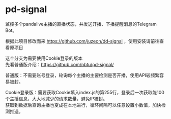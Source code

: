 # pd-signal
监控多个pandalive主播的直播状态，并发送开播、下播提醒消息的Telegram Bot。  

根据此项目修改而来 https://github.com/juzeon/dd-signal ，使用安装请前往查看原项目   

这个分支为需要使用Cookie登录的版本   
先看普通版介绍：https://github.com/nbtu/pd-signal/  

普通版：不需要账号登录，轮询每个主播的主要检测是否开播，使用API较频繁容易被封。  

Cookie登录版：需要获取Cookie填入index.js的第255行，登录后一次获取能100个主播信息，大大地减少的请求数量，避免IP被封。     
获取到数据后查询主播也变成在本地进行，循环间隔可以任意设置小数值，加快检测推送。     
